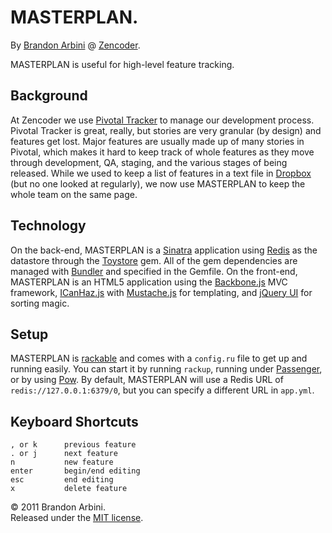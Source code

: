 MASTERPLAN.
===========

By [Brandon Arbini][me] @ [Zencoder][zencoder].

MASTERPLAN is useful for high-level feature tracking.


Background
----------

At Zencoder we use [Pivotal Tracker][pivotal] to manage our development process. Pivotal Tracker is great, really, but stories are very granular (by design) and features get lost. Major features are usually made up of many stories in Pivotal, which makes it hard to keep track of whole features as they move through development, QA, staging, and the various stages of being released. While we used to keep a list of features in a text file in [Dropbox][dropbox] (but no one looked at regularly), we now use MASTERPLAN to keep the whole team on the same page.

Technology
----------

On the back-end, MASTERPLAN is a [Sinatra][sinatra] application using [Redis][redis] as the datastore through the [Toystore][toystore] gem. All of the gem dependencies are managed with [Bundler][bundler] and specified in the Gemfile. On the front-end, MASTERPLAN is an HTML5  application using the [Backbone.js][backbone] MVC framework, [ICanHaz.js][icanhaz] with [Mustache.js][mustache] for templating, and [jQuery UI][jqueryui] for sorting magic.

Setup
-----

MASTERPLAN is [rackable][rackable] and comes with a `config.ru` file to get up and running easily. You can start it by running `rackup`, running under [Passenger][passenger], or by using [Pow][pow]. By default, MASTERPLAN will use a Redis URL of `redis://127.0.0.1:6379/0`, but you can specify a different URL in `app.yml`.

Keyboard Shortcuts
------------------

    , or k      previous feature
    . or j      next feature
    n           new feature
    enter       begin/end editing
    esc         end editing
    x           delete feature


© 2011 Brandon Arbini.  
Released under the [MIT license][mit].



[me]: http://about.me/brandonarbini
[zencoder]: http://zencoder.com
[pivotal]: http://pivotaltracker.com
[dropbox]: http://dropbox.com
[sinatra]: http://sinatrarb.com
[redis]: http://redis.io
[toystore]: http://github.com/newtoy/toystore
[bundler]: http://gembundler.com
[backbone]: http://documentcloud.github.com/backbone
[icanhaz]: http://icanhazjs.com
[mustache]: http://mustache.github.com
[jqueryui]: http://jqueryui.com
[rackable]: http://rack.rubyforge.org
[passenger]: http://modrails.com
[pow]: http://pow.cx
[mit]: http://opensource.org/licenses/mit-license.php
